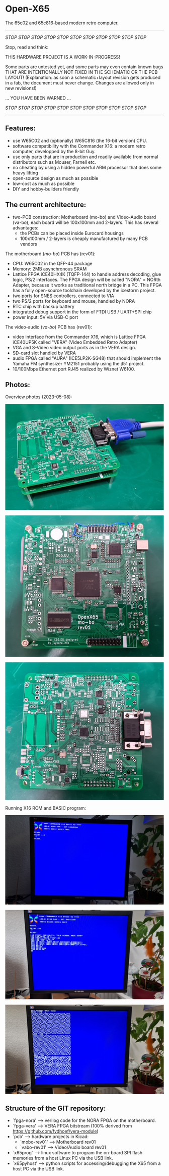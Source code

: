 Open-X65
=========

The 65c02 and 65c816-based modern retro computer.

----------------------------------------------------------------------------

*STOP* *STOP* *STOP* *STOP* *STOP* *STOP* *STOP* *STOP* *STOP* *STOP* *STOP* 

Stop, read and think:

THIS HARDWARE PROJECT IS A WORK-IN-PROGRESS!

Some parts are untested yet, and some parts may even contain known bugs 
THAT ARE INTENTIONALLY NOT FIXED IN THE SCHEMATIC OR THE PCB LAYOUT!
(Explanation: as soon a schematic+layout revision gets produced in a fab,
the document must never change. Changes are allowed only in new revisions!)

... YOU HAVE BEEN WARNED ...

*STOP* *STOP* *STOP* *STOP* *STOP* *STOP* *STOP* *STOP* *STOP* *STOP* *STOP* 

----------------------------------------------------------------------------


Features:
----------

* use W65C02 and (optionally) W65C816 (the 16-bit version) CPU.
* software compatibility with the Commander X16: a modern retro computer, developped by the 8-bit Guy.
* use only parts that are in production and readily available from normal distributors such as Mouser, Farnell etc.
* no cheating by using a hidden powerful ARM processor that does some heavy lifting
* open-source design as much as possible
* low-cost as much as possible
* DIY and hobby-builders friendly 

The current architecture:
--------------------------
* two-PCB construction: Motherboard (mo-bo) and Video-Audio board (va-bo), each board will be 100x100mm and 2-layers. This has several advantages:
  * the PCBs can be placed inside Eurocard housings
  * 100x100mm / 2-layers is cheaply manufactured by many PCB vendors

The motherboard (*mo-bo*) PCB has (rev01):
* CPU: W65C02 in the QFP-44 package
* Memory: 2MB asynchronous SRAM
* Lattice FPGA iCE40HX4K (TQFP-144) to handle address decoding, glue logic, PS/2 interfaces. The FPGA design will be called "NORA" = NORth Adapter, because it works as traditional north bridge in a PC. This FPGA has a fully open-source toolchain developed by the icestorm project.
* two ports for SNES controllers, connected to VIA
* two PS/2 ports for keyboard and mouse, handled by NORA
* RTC chip with backup battery
* integrated debug support in the form of FTDI USB / UART+SPI chip
* power input: 5V via USB-C port

The video-audio (*va-bo*) PCB has (rev01):
* video interface from the Commander X16, which is Lattice FPGA iCE40UP5K called "VERA" (Video Embedded Retro Adapter)
* VGA and S-Video video output ports as in the VERA design.
* SD-card slot handled by VERA
* audio FPGA called "AURA" (ICE5LP2K-SG48) that should implement the Yamaha FM synthesizer YM2151 probably using the jt51 project.
* 10/100Mbps Ethernet port RJ45 realized by Wiznet W6100.


Photos:
--------

Overview photos (2023-05-08):

![Overview photo](Photos/20230508_200647-overview.jpg)

![Motherboard photo](Photos/20230508_200750-mobo-top.jpg)

![Video/Audio Board photo](Photos/20230508_200722-vabo-top.jpg)

Running X16 ROM and BASIC program:

![X16 Booted](Photos/20230514_200930_ready_print.jpg)

![MAZE BASIC Program typed in](Photos/20230514_201322-mazeprog.jpg)

![MAZE BASIC Program run](Photos/20230514_201336-mazerun.jpg)


Structure of the GIT repository:
---------------------------------

* `fpga-nora' --> verilog code for the NORA FPGA on the motherboard.
* `fpga-vera' --> VERA FPGA bitstream (100% derived from https://github.com/fvdhoef/vera-module)
* `pcb' --> hardware projects in Kicad:
  - `mobo-rev01' --> Motherboard rev01
  - `vabo-rev01' --> Video/Audio board rev01
* `x65prog' --> linux software to program the on-board SPI flash memories from a host Linux PC via the USB link.
* `x65pyhost' --> python scripts for accessing/debugging the X65 from a host PC via the USB link.
